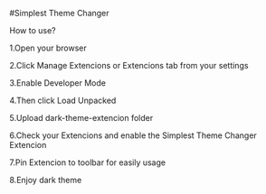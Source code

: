 #Simplest Theme Changer    

How to use?

1.Open your browser

2.Click Manage Extencions or Extencions tab from your settings

3.Enable Developer Mode

4.Then click Load Unpacked

5.Upload dark-theme-extencion folder

6.Check your Extencions and enable the Simplest Theme Changer Extencion

7.Pin Extencion to toolbar for easily usage

8.Enjoy dark theme
